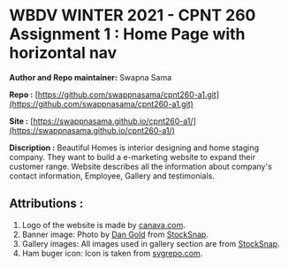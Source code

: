 # WBDV WINTER 2021 - CPNT 260 Assignment 1 : Home Page with horizontal nav

**Author and Repo maintainer:** Swapna Sama

**Repo :** [https://github.com/swappnasama/cpnt260-a1.git](https://github.com/swappnasama/cpnt260-a1.git)

**Site :** [https://swappnasama.github.io/cpnt260-a1/](https://swappnasama.github.io/cpnt260-a1/)

**Discription :** Beautiful Homes is interior designing and home staging company. They want to build a e-marketing website to expand their customer range. Website describes all the information about company's contact information, Employee, Gallery and testimonials.

## Attributions :

1. Logo of the website is made by [canava.com](https://www.canva.com).
2. Banner image: Photo by [Dan Gold](https://stocksnap.io/author/35902) from [StockSnap](https://stocksnap.io").
3. Gallery images: All images used in gallery section are from [StockSnap](https://stocksnap.io").
4. Ham buger icon: Icon is taken from [svgrepo.com](https://www.svgrepo.com/).